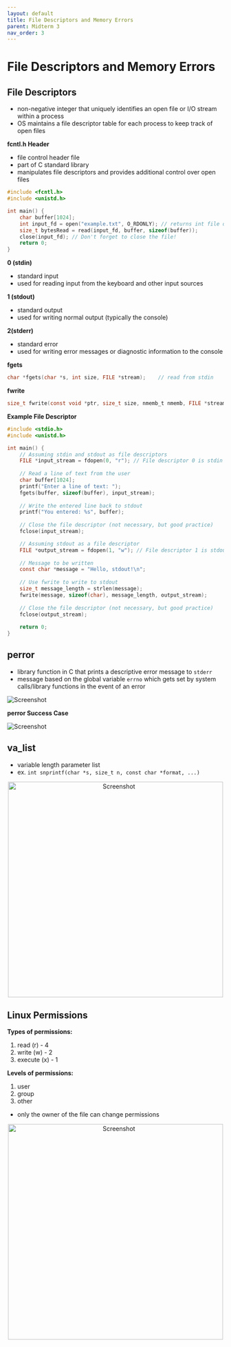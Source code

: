 ```yaml
---
layout: default
title: File Descriptors and Memory Errors
parent: Midterm 3
nav_order: 3
---
```

# File Descriptors and Memory Errors
## File Descriptors
- non-negative integer that uniquely identifies an open file or I/O stream within a process
- OS maintains a file descriptor table for each process to keep track of open files

**fcntl.h Header**
- file control header file
- part of C standard library
- manipulates file descriptors and provides additional control over open files
```C
#include <fcntl.h>
#include <unistd.h>

int main() {
	char buffer[1024];
	int input_fd = open("example.txt", O_RDONLY); // returns int file descriptor
	size_t bytesRead = read(input_fd, buffer, sizeof(buffer));
	close(input_fd); // Don't forget to close the file!
	return 0;
}
```

**0 (stdin)**
- standard input
- used for reading input from the keyboard and other input sources

**1 (stdout)**
- standard output
- used for writing normal output (typically the console)

**2(stderr)**
- standard error
- used for writing error messages or diagnostic information to the console

**fgets**
```C
char *fgets(char *s, int size, FILE *stream);    // read from stdin
```

**fwrite**
```C
size_t fwrite(const void *ptr, size_t size, nmemb_t nmemb, FILE *stream);
```

**Example File Descriptor**
```C
#include <stdio.h>
#include <unistd.h>

int main() {
	// Assuming stdin and stdout as file descriptors
	FILE *input_stream = fdopen(0, "r"); // File descriptor 0 is stdin
	
	// Read a line of text from the user
	char buffer[1024];
	printf("Enter a line of text: ");
	fgets(buffer, sizeof(buffer), input_stream);
	
	// Write the entered line back to stdout
	printf("You entered: %s", buffer);
	
	// Close the file descriptor (not necessary, but good practice)
	fclose(input_stream);

	// Assuming stdout as a file descriptor
	FILE *output_stream = fdopen(1, "w"); // File descriptor 1 is stdout
	
	// Message to be written
	const char *message = "Hello, stdout!\n";
	
	// Use fwrite to write to stdout
	size_t message_length = strlen(message);
	fwrite(message, sizeof(char), message_length, output_stream);
	
	// Close the file descriptor (not necessary, but good practice)
	fclose(output_stream);
	
	return 0;
}
```
## perror
- library function in C that prints a descriptive error message to `stderr`
- message based on the global variable `errno` which gets set by system calls/library functions in the event of an error
<div>
  <img src="{{ '/images/Screen Shot 2024-05-04 at 2.44.28 PM.png' | relative_url }}" alt="Screenshot">
</div>

**perror Success Case**
<div>
  <img src="{{ '/images/Screen Shot 2024-05-04 at 2.45.14 PM.png' | relative_url }}" alt="Screenshot">
</div>

## va_list
- variable length parameter list
- ex. `int snprintf(char *s, size_t n, const char *format, ...)`
<div style="text-align: center;">
  <img src="{{ '/images/Screen Shot 2024-05-04 at 2.56.24 PM.png' | relative_url }}" alt="Screenshot" width="500">
</div>

## Linux Permissions
**Types of permissions:**
1. read (r) - 4
2. write (w) - 2
3. execute (x) - 1

**Levels of permissions:**
1. user
2. group
3. other

- only the owner of the file can change permissions
<div style="text-align: center;">
  <img src="{{ '/images/Screen Shot 2024-05-04 at 2.54.56 PM.png' | relative_url }}" alt="Screenshot" width="500">
</div>